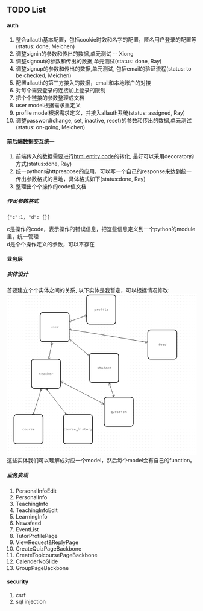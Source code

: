 ## TODO List  
[htmlenti]: http://www.w3schools.com/html/html_entities.asp "HTML Entity Code"
[entitydesign]: ./todo/simple_entity_design.png "Simple Entity Design"
  
#### auth  
1. 整合allauth基本配置，包括cookie时效和名字的配置，匿名用户登录的配置等(status: done, Meichen)
2. 调整signin的参数和传出的数据,单元测试  -- Xiong
3. 调整signout的参数和传出的数据,单元测试(status: done, Ray)  
4. 调整signup的参数和传出的数据,单元测试, 包括email的验证流程(status: to be checked, Meichen)
5. 配置allauth的第三方接入的数据，email和本地账户的对接  
6. 对每个需要登录的连接加上登录的限制
7. 把个个链接的参数整理成文档
8. user model根据需求重定义  
9. profile model根据需求定义，并接入allauth系统(status: assigned, Ray)
10. 调整password(change, set, inactive, reset)的参数和传出的数据,单元测试(status: on-going, Meichen)
  
  
#### 前后端数据交互统一  
1. 前端传入的数据需要进行[html entity code][htmlenti]的转化, 最好可以采用decorator的方式(status:done, Ray)  
2. 统一python端httprespose的应用，可以写一个自己的response来达到统一传出参数格式的目地，具体格式如下(status:done, Ray)  
3. 整理出个个操作的code值文档
    
##### 传出参数格式
    
    {"c":1, "d": {}}  
  
c是操作的code，表示操作的错误信息，把这些信息定义到一个python的module里，统一管理  
d是个个操作定义的参数，可以不存在
  
  
#### 业务层  
  
##### 实体设计  
首要建立个个实体之间的关系, 以下实体是我暂定，可以根据情况修改:  
![Simple Entity Design][entitydesign]   
这些实体我们可以理解成对应一个model，然后每个model会有自己的function。

##### 业务实现

1. PersonalInfoEdit  
2. PersonalInfo  
3. TeachingInfo  
4. TeachingInfoEdit  
5. LearningInfo  
6. Newsfeed  
7. EventList  
8. TutorProfilePage  
9. ViewRequest&ReplyPage  
10. CreateQuizPageBackbone  
11. CreateTopicoursePageBackbone  
12. CalenderNoSlide  
13. GroupPageBackbone

#### security  
1. csrf  
2. sql injection

